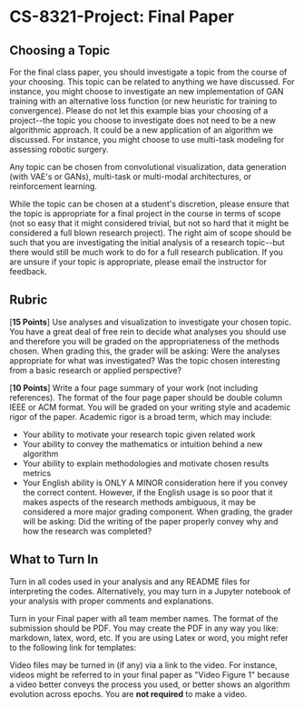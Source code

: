 # CS-8321-Project: Final Paper

## Choosing a Topic
For the final class paper, you should investigate a topic from the course of your choosing. This topic can be related to anything we have discussed. For instance, you might choose to investigate an new implementation of GAN training with an alternative loss function (or new heuristic for training to convergence). Please do not let this example bias your choosing of a project--the topic you choose to investigate does not need to be a new algorithmic approach. It could be a new application of an algorithm we discussed. For instance, you might choose to use multi-task modeling for assessing robotic surgery. 

Any topic can be chosen from convolutional visualization, data generation (with VAE's or GANs), multi-task or multi-modal architectures, or reinforcement learning. 

While the topic can be chosen at a student's discretion, please ensure that the topic is appropriate for a final project in the course in terms of scope (not so easy that it might considered trivial, but not so hard that it might be considered a full blown research project). The right aim of scope should be such that you are investigating the initial analysis of a research topic--but there would still be much work to do for a full research publication. If you are unsure if your topic is appropriate, please email the instructor for feedback.

## Rubric
[<strong>15 Points</strong>] Use analyses and visualization to investigate your chosen topic. You have a great deal of free rein to decide what analyses you should use and therefore you will be graded on the appropriateness of the methods chosen.  When grading this, the grader will be asking: Were the analyses appropriate for what was investigated? Was the topic chosen interesting from a basic research or applied perspective?

[<strong>10 Points</strong>] Write a four page summary of your work (not including references). The format of the four page paper should be double column IEEE or ACM format. You will be graded on your writing style and academic rigor of the paper. Academic rigor is a broad term, which may include:

- Your ability to motivate your research topic given related work 
- Your ability to convey the mathematics or intuition behind a new algorithm
- Your ability to explain methodologies and motivate chosen results metrics
- Your English ability is ONLY A MINOR consideration here if you convey the correct content. However, if the English usage is so poor that it makes aspects of the research methods ambiguous, it may be considered a more major grading component. 
When grading, the grader will be asking: Did the writing of the paper properly convey why and how the research was completed? 

## What to Turn In
Turn in all codes used in your analysis and any README files for interpreting the codes. Alternatively, you may turn in a Jupyter notebook of your analysis with proper comments and explanations.

Turn in your Final paper with all team member names. The format of the submission should be PDF. You may create the PDF in any way you like: markdown, latex, word, etc. If you are using Latex or word, you might refer to the following link for templates: 

Video files may be turned in (if any) via a link to the video. For instance, videos might be referred to in your final paper as "Video Figure 1" because a video better conveys the process you used, or better shows an algorithm evolution across epochs. You are <strong>not required</strong> to make a video. 